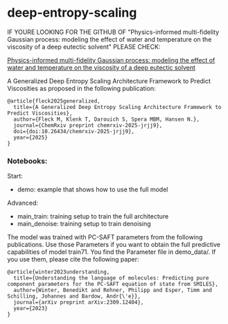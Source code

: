 # deep-entropy-scaling

IF YOURE LOOKING FOR THE GITHUB OF "Physics-informed multi-fidelity Gaussian process: modeling the effect of water and temperature on the viscosity of a deep eutectic solvent" PLEASE CHECK:

[Physics-informed multi-fidelity Gaussian process: modeling the effect of water and temperature on the viscosity of a deep eutectic solvent]([https://link-url-here.org](https://github.com/maxfleck/DES_multifidelity_eyring))


A Generalized Deep Entropy Scaling Architecture Framework to Predict Viscosities as proposed in the following publication:

```
@article{fleck2025generalized,
  title={A Generalized Deep Entropy Scaling Architecture Framework to Predict Viscosities},
  author={Fleck M, Klenk T, Darouich S, Spera MBM, Hansen N.},
  journal={ChemRxiv preprint chemrxiv-2025-jrjj9},
  doi={doi:10.26434/chemrxiv-2025-jrjj9},
  year={2025}
}
```

### Notebooks:

Start:

- demo: example that shows how to use the full model

Advanced:

- main_train: training setup to train the full architecture
- main_denoise: training setup to train denoising



The model was trained with PC-SAFT parameters from the following publications. Use those Parameters if you want to obtain the full predictive capabilities of model train71. You find the Parameter file in demo_data/.
If you use them, please cite the following paper:

```
@article{winter2023understanding,
  title={Understanding the language of molecules: Predicting pure component parameters for the PC-SAFT equation of state from SMILES},
  author={Winter, Benedikt and Rehner, Philipp and Esper, Timm and Schilling, Johannes and Bardow, Andr{\'e}},
  journal={arXiv preprint arXiv:2309.12404},
  year={2023}
}
```
